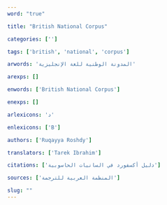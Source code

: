 ```yaml
---
word: "true"

title: "British National Corpus"

categories: ['']

tags: ['british', 'national', 'corpus']

arwords: 'المدونة الوطنية للغة اﻹنجليزية'

arexps: []

enwords: ['British National Corpus']

enexps: []

arlexicons: 'د'

enlexicons: ['B']

authors: ['Ruqayya Roshdy']

translators: ['Tarek Ibrahim']

citations: ['دليل أكسفورد في السانيات الحاسوبية']

sources: ['المنظمة العربية للترجمة']

slug: ""
---
```

